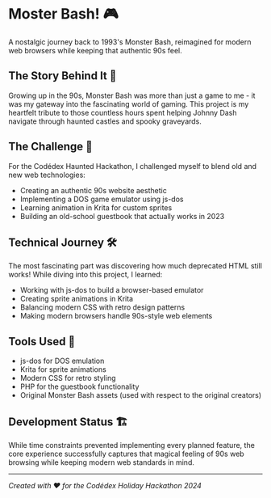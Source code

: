 # Moster Bash! 🎮

A nostalgic journey back to 1993's Monster Bash, reimagined for modern web browsers while keeping that authentic 90s feel.

## The Story Behind It 📖

Growing up in the 90s, Monster Bash was more than just a game to me - it was my gateway into the fascinating world of gaming. This project is my heartfelt tribute to those countless hours spent helping Johnny Dash navigate through haunted castles and spooky graveyards.

## The Challenge 🚀

For the Codédex Haunted Hackathon, I challenged myself to blend old and new web technologies:

- Creating an authentic 90s website aesthetic
- Implementing a DOS game emulator using js-dos
- Learning animation in Krita for custom sprites
- Building an old-school guestbook that actually works in 2023

## Technical Journey 🛠️

The most fascinating part was discovering how much deprecated HTML still works! While diving into this project, I learned:

- Working with js-dos to build a browser-based emulator
- Creating sprite animations in Krita
- Balancing modern CSS with retro design patterns
- Making modern browsers handle 90s-style web elements

## Tools Used 🔧

- js-dos for DOS emulation
- Krita for sprite animations
- Modern CSS for retro styling
- PHP for the guestbook functionality
- Original Monster Bash assets (used with respect to the original creators)

## Development Status 🏗️

While time constraints prevented implementing every planned feature, the core experience successfully captures that magical feeling of 90s web browsing while keeping modern web standards in mind.

---

_Created with ❤️ for the Codédex Holiday Hackathon 2024_